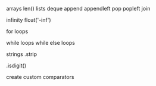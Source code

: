 
arrays len()
lists
deque append appendleft pop popleft
join

infinity float('-inf')

for loops

while loops
while else loops

strings .strip

.isdigit()

create custom comparators